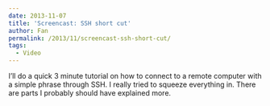 ```yaml
---
date: 2013-11-07
title: 'Screencast: SSH short cut'
author: Fan
permalink: /2013/11/screencast-ssh-short-cut/
tags:
  - Video
---
```

I&#8217;ll do a quick 3 minute tutorial on how to connect to a remote computer with a simple phrase through SSH. I really tried to squeeze everything in. There are parts I probably should have explained more.

&nbsp;

    

[  
][1]

 [1]: http://youtu.be/OtAA6RvstMk
